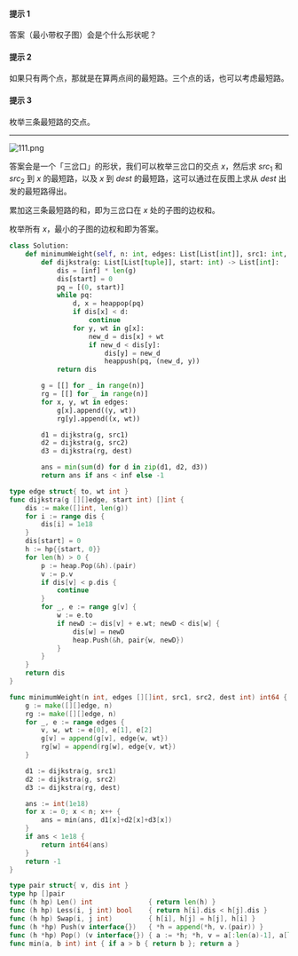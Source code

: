 #### 提示 1

答案（最小带权子图）会是个什么形状呢？

#### 提示 2

如果只有两个点，那就是在算两点间的最短路。三个点的话，也可以考虑最短路。

#### 提示 3

枚举三条最短路的交点。

---

![111.png](https://pic.leetcode-cn.com/1647142194-ulupZX-111.png)

答案会是一个「三岔口」的形状，我们可以枚举三岔口的交点 $x$，然后求 $\textit{src}_1$ 和 $\textit{src}_2$ 到 $x$ 的最短路，以及 $x$ 到 $\textit{dest}$ 的最短路，这可以通过在反图上求从 $\textit{dest}$ 出发的最短路得出。

累加这三条最短路的和，即为三岔口在 $x$ 处的子图的边权和。

枚举所有 $x$，最小的子图的边权和即为答案。

```Python [sol1-Python3]
class Solution:
    def minimumWeight(self, n: int, edges: List[List[int]], src1: int, src2: int, dest: int) -> int:
        def dijkstra(g: List[List[tuple]], start: int) -> List[int]:
            dis = [inf] * len(g)
            dis[start] = 0
            pq = [(0, start)]
            while pq:
                d, x = heappop(pq)
                if dis[x] < d:
                    continue
                for y, wt in g[x]:
                    new_d = dis[x] + wt
                    if new_d < dis[y]:
                        dis[y] = new_d
                        heappush(pq, (new_d, y))
            return dis

        g = [[] for _ in range(n)]
        rg = [[] for _ in range(n)]
        for x, y, wt in edges:
            g[x].append((y, wt))
            rg[y].append((x, wt))

        d1 = dijkstra(g, src1)
        d2 = dijkstra(g, src2)
        d3 = dijkstra(rg, dest)

        ans = min(sum(d) for d in zip(d1, d2, d3))
        return ans if ans < inf else -1
```

```go [sol1-Go]
type edge struct{ to, wt int }
func dijkstra(g [][]edge, start int) []int {
	dis := make([]int, len(g))
	for i := range dis {
		dis[i] = 1e18
	}
	dis[start] = 0
	h := hp{{start, 0}}
	for len(h) > 0 {
		p := heap.Pop(&h).(pair)
		v := p.v
		if dis[v] < p.dis {
			continue
		}
		for _, e := range g[v] {
			w := e.to
			if newD := dis[v] + e.wt; newD < dis[w] {
				dis[w] = newD
				heap.Push(&h, pair{w, newD})
			}
		}
	}
	return dis
}

func minimumWeight(n int, edges [][]int, src1, src2, dest int) int64 {
	g := make([][]edge, n)
	rg := make([][]edge, n)
	for _, e := range edges {
		v, w, wt := e[0], e[1], e[2]
		g[v] = append(g[v], edge{w, wt})
		rg[w] = append(rg[w], edge{v, wt})
	}

	d1 := dijkstra(g, src1)
	d2 := dijkstra(g, src2)
	d3 := dijkstra(rg, dest)

	ans := int(1e18)
	for x := 0; x < n; x++ {
		ans = min(ans, d1[x]+d2[x]+d3[x])
	}
	if ans < 1e18 {
		return int64(ans)
	}
	return -1
}

type pair struct{ v, dis int }
type hp []pair
func (h hp) Len() int              { return len(h) }
func (h hp) Less(i, j int) bool    { return h[i].dis < h[j].dis }
func (h hp) Swap(i, j int)         { h[i], h[j] = h[j], h[i] }
func (h *hp) Push(v interface{})   { *h = append(*h, v.(pair)) }
func (h *hp) Pop() (v interface{}) { a := *h; *h, v = a[:len(a)-1], a[len(a)-1]; return }
func min(a, b int) int { if a > b { return b }; return a }
```
